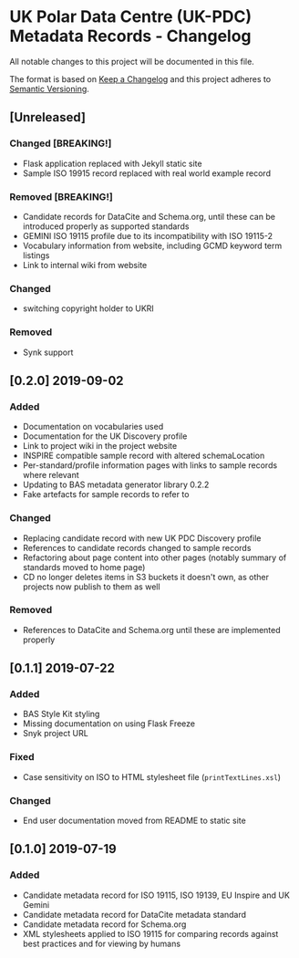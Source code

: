 # UK Polar Data Centre (UK-PDC) Metadata Records - Changelog

All notable changes to this project will be documented in this file.

The format is based on [Keep a Changelog](http://keepachangelog.com/en/1.0.0/)
and this project adheres to [Semantic Versioning](http://semver.org/spec/v2.0.0.html).

## [Unreleased]

### Changed [BREAKING!]

* Flask application replaced with Jekyll static site
* Sample ISO 19915 record replaced with real world example record

### Removed [BREAKING!]

* Candidate records for DataCite and Schema.org, until these can be introduced properly as supported standards
* GEMINI ISO 19115 profile due to its incompatibility with ISO 19115-2
* Vocabulary information from website, including GCMD keyword term listings
* Link to internal wiki from website

### Changed

* switching copyright holder to UKRI

### Removed

* Synk support

## [0.2.0] 2019-09-02

### Added

* Documentation on vocabularies used
* Documentation for the UK Discovery profile
* Link to project wiki in the project website
* INSPIRE compatible sample record with altered schemaLocation
* Per-standard/profile information pages with links to sample records where relevant
* Updating to BAS metadata generator library 0.2.2
* Fake artefacts for sample records to refer to

### Changed

* Replacing candidate record with new UK PDC Discovery profile
* References to candidate records changed to sample records
* Refactoring about page content into other pages (notably summary of standards moved to home page)
* CD no longer deletes items in S3 buckets it doesn't own, as other projects now publish to them as well

### Removed

* References to DataCite and Schema.org until these are implemented properly

## [0.1.1] 2019-07-22

### Added

* BAS Style Kit styling
* Missing documentation on using Flask Freeze
* Snyk project URL

### Fixed

* Case sensitivity on ISO to HTML stylesheet file (`printTextLines.xsl`)

### Changed

* End user documentation moved from README to static site

## [0.1.0] 2019-07-19

### Added

* Candidate metadata record for ISO 19115, ISO 19139, EU Inspire and UK Gemini
* Candidate metadata record for DataCite metadata standard
* Candidate metadata record for Schema.org
* XML stylesheets applied to ISO 19115 for comparing records against best practices and for viewing by humans
